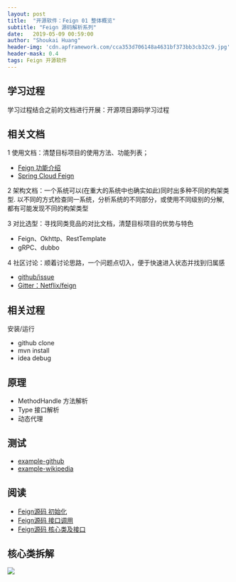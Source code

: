 ```yaml
---
layout: post
title:  "开源软件：Feign 01 整体概览"
subtitle: "Feign 源码解析系列"
date:   2019-05-09 00:59:00
author: "Shoukai Huang"
header-img: 'cdn.apframework.com/cca353d706148a4631bf373bb3cb32c9.jpg'
header-mask: 0.4
tags: Feign 开源软件
---
```


## 学习过程

学习过程结合之前的文档进行开展：开源项目源码学习过程

## 相关文档

1 使用文档：清楚目标项目的使用方法、功能列表；

* [Feign 功能介绍](/2019/05/10/feign-source-2/)
* [Spring Cloud Feign](https://spring.io/projects/spring-cloud-openfeign)

2 架构文档：一个系统可以(在重大的系统中也确实如此)同时出多种不同的构架类型. 以不同的方式检查同一系统，分析系统的不同部分，或使用不同级别的分解, 都有可能发现不同的构架类型

3 对比选型：寻找同类竞品的对比文档，清楚目标项目的优势与特色

* Feign、Okhttp、RestTemplate
* gRPC、dubbo

4 社区讨论：顺着讨论思路，一个问题点切入，便于快速进入状态并找到归属感

* [github/issue](https://github.com/OpenFeign/feign/issues)
* [Gitter：Netflix/feign](https://gitter.im/OpenFeign/feign?utm_source=badge&utm_medium=badge&utm_campaign=pr-badge&utm_content=badge)

## 相关过程

安装/运行
* github clone
* mvn install
* idea debug

## 原理

* MethodHandle 方法解析
* Type 接口解析
* 动态代理

## 测试

* [example-github](https://github.com/OpenFeign/feign/blob/master/example-github/src/main/java/example/github/GitHubExample.java)
* [example-wikipedia](https://github.com/OpenFeign/feign/blob/master/example-wikipedia/src/main/java/example/wikipedia/WikipediaExample.java)

## 阅读

* [Feign源码 初始化](/2019/05/11/feign-source-3/)
* [Feign源码 接口调用](/2019/05/12/feign-source-4/)
* [Feign源码 核心类及接口](/2019/05/13/feign-source-5/)

## 核心类拆解

![](http://cdn.apframework.com/85011d4db84aede4c60800122ae1d422.jpg)
